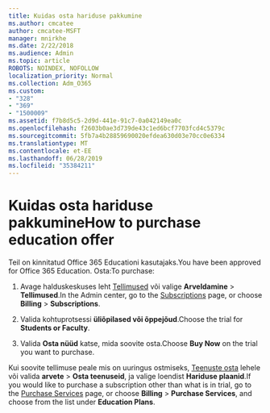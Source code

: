 ```yaml
---
title: Kuidas osta hariduse pakkumine
ms.author: cmcatee
author: cmcatee-MSFT
manager: mnirkhe
ms.date: 2/22/2018
ms.audience: Admin
ms.topic: article
ROBOTS: NOINDEX, NOFOLLOW
localization_priority: Normal
ms.collection: Adm_O365
ms.custom:
- "328"
- "369"
- "1500009"
ms.assetid: f7b8d5c5-2d9d-441e-91c7-0a042149ea0c
ms.openlocfilehash: f2603b0ae3d739de43c1ed6bcf7703fcd4c5379c
ms.sourcegitcommit: 5fb7a4b28859690020efdea630d03e70cc0e6334
ms.translationtype: MT
ms.contentlocale: et-EE
ms.lasthandoff: 06/28/2019
ms.locfileid: "35384211"
---
```

# <a name="how-to-purchase-education-offer"></a><span data-ttu-id="f860f-102">Kuidas osta hariduse pakkumine</span><span class="sxs-lookup"><span data-stu-id="f860f-102">How to purchase education offer</span></span>

<span data-ttu-id="f860f-103">Teil on kinnitatud Office 365 Educationi kasutajaks.</span><span class="sxs-lookup"><span data-stu-id="f860f-103">You have been approved for Office 365 Education.</span></span> <span data-ttu-id="f860f-104">Osta:</span><span class="sxs-lookup"><span data-stu-id="f860f-104">To purchase:</span></span>
  
1. <span data-ttu-id="f860f-105">Avage halduskeskuses leht [Tellimused](https://go.microsoft.com/fwlink/p/?linkid=842054) või valige **Arveldamine** \> **Tellimused**.</span><span class="sxs-lookup"><span data-stu-id="f860f-105">In the Admin center, go to the [Subscriptions](https://go.microsoft.com/fwlink/p/?linkid=842054) page, or choose **Billing** \> **Subscriptions**.</span></span>
    
2. <span data-ttu-id="f860f-106">Valida kohtuprotsessi **üliõpilased või õppejõud**.</span><span class="sxs-lookup"><span data-stu-id="f860f-106">Choose the trial for **Students or Faculty**.</span></span>
    
3. <span data-ttu-id="f860f-107">Valida **Osta nüüd** katse, mida soovite osta.</span><span class="sxs-lookup"><span data-stu-id="f860f-107">Choose **Buy Now** on the trial you want to purchase.</span></span> 
    
<span data-ttu-id="f860f-108">Kui soovite tellimuse peale mis on uuringus ostmiseks, [Teenuste osta](https://go.microsoft.com/fwlink/p/?linkid=868433) lehele või valida **arvete** \> **Osta teenuseid**, ja valige loendist **Hariduse plaanid**.</span><span class="sxs-lookup"><span data-stu-id="f860f-108">If you would like to purchase a subscription other than what is in trial, go to the [Purchase Services](https://go.microsoft.com/fwlink/p/?linkid=868433) page, or choose **Billing** \> **Purchase Services**, and choose from the list under **Education Plans**.</span></span>
  

